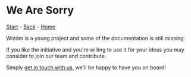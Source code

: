 

# We Are Sorry

[Start](docs) - [Back](back) - [Home](home)

Wizdm is a young project and some of the documentation is still missing. 

If you like the initiative and you're willing to use it for your ideas you may consider to join our team and contribute. 

Simply [get in touch with us](contact), we'll be happy to have you on board!
